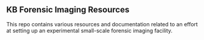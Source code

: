 ## KB Forensic Imaging Resources

This repo contains various resources and documentation related to an effort at setting up an experimental small-scale forensic imaging facility.
